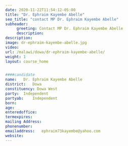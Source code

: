 ```yaml
---
date: 2020-11-22T11:54:12-05:00
title: "Dr. Ephraim Kayembe Abelle"
seo_title: "contact MP Dr. Ephraim Kayembe Abelle"
subheader:
     greeting: Contact MP Dr. Ephraim Kayembe Abelle
     description: 
description: 
image: dr-ephraim-kayembe-abelle.jpg
video: 
url: /malawi/dowa/dr-ephraim-kayembe-abelle/
weight: 1
layout: course_home


####candidate
name:	Dr. Ephraim Kayembe Abelle
district:	Dowa
constituency: Dowa West
party:	Independent
partyab:	Independent
born:
age: 
enteredoffice:	
termexpires:	
mailing Address:
phonenumber:	
emailaddress:	ephraim73kayembe@yahoo.com
website:	
---
```


